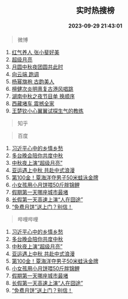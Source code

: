 <div align="center"><h2>实时热搜榜</h2><h4>2023-09-29 21:43:01</h4></div>

> 微博  

1. [红气养人 张小斐好美](https://s.weibo.com/weibo?q=%E7%BA%A2%E6%B0%94%E5%85%BB%E4%BA%BA%20%E5%BC%A0%E5%B0%8F%E6%96%90%E5%A5%BD%E7%BE%8E&t=31&band_rank=1&Refer=top)<br />
2. [超级月亮](https://s.weibo.com/weibo?q=%E8%B6%85%E7%BA%A7%E6%9C%88%E4%BA%AE&t=31&band_rank=2&Refer=top)<br />
3. [月圆中秋夜团圆共此时](https://s.weibo.com/weibo?q=%23%E6%9C%88%E5%9C%86%E4%B8%AD%E7%A7%8B%E5%A4%9C%E5%9B%A2%E5%9C%86%E5%85%B1%E6%AD%A4%E6%97%B6%23&t=31&band_rank=3&Refer=top)<br />
4. [向云端 跑调](https://s.weibo.com/weibo?q=%E5%90%91%E4%BA%91%E7%AB%AF%20%E8%B7%91%E8%B0%83&t=31&band_rank=4&Refer=top)<br />
5. [杨幂旗袍 古韵美人](https://s.weibo.com/weibo?q=%E6%9D%A8%E5%B9%82%E6%97%97%E8%A2%8D%20%E5%8F%A4%E9%9F%B5%E7%BE%8E%E4%BA%BA&t=31&band_rank=5&Refer=top)<br />
6. [檀健次炎明熹复古港风唱跳](https://s.weibo.com/weibo?q=%23%E6%AA%80%E5%81%A5%E6%AC%A1%E7%82%8E%E6%98%8E%E7%86%B9%E5%A4%8D%E5%8F%A4%E6%B8%AF%E9%A3%8E%E5%94%B1%E8%B7%B3%23&t=31&band_rank=6&Refer=top)<br />
7. [湖南中秋之夜节目单 换顺序](https://s.weibo.com/weibo?q=%E6%B9%96%E5%8D%97%E4%B8%AD%E7%A7%8B%E4%B9%8B%E5%A4%9C%E8%8A%82%E7%9B%AE%E5%8D%95%20%E6%8D%A2%E9%A1%BA%E5%BA%8F&t=31&band_rank=7&Refer=top)<br />
8. [西藏堵车 震撼全家](https://s.weibo.com/weibo?q=%E8%A5%BF%E8%97%8F%E5%A0%B5%E8%BD%A6%20%E9%9C%87%E6%92%BC%E5%85%A8%E5%AE%B6&t=31&band_rank=8&Refer=top)<br />
9. [王楚钦小心翼翼试探生气的教练](https://s.weibo.com/weibo?q=%23%E7%8E%8B%E6%A5%9A%E9%92%A6%E5%B0%8F%E5%BF%83%E7%BF%BC%E7%BF%BC%E8%AF%95%E6%8E%A2%E7%94%9F%E6%B0%94%E7%9A%84%E6%95%99%E7%BB%83%23&t=31&band_rank=9&Refer=top)<br />

> 知乎  


> 百度  

1. [习近平心中的乡情乡愁](https://www.baidu.com/s?wd=%E4%B9%A0%E8%BF%91%E5%B9%B3%E5%BF%83%E4%B8%AD%E7%9A%84%E4%B9%A1%E6%83%85%E4%B9%A1%E6%84%81&sa=fyb_news&rsv_dl=fyb_news)<br />
2. [多台晚会陪你共度中秋](https://www.baidu.com/s?wd=%E5%A4%9A%E5%8F%B0%E6%99%9A%E4%BC%9A%E9%99%AA%E4%BD%A0%E5%85%B1%E5%BA%A6%E4%B8%AD%E7%A7%8B&sa=fyb_news&rsv_dl=fyb_news)<br />
3. [中秋夜上演“超级月亮”](https://www.baidu.com/s?wd=%E4%B8%AD%E7%A7%8B%E5%A4%9C%E4%B8%8A%E6%BC%94%E2%80%9C%E8%B6%85%E7%BA%A7%E6%9C%88%E4%BA%AE%E2%80%9D&sa=fyb_news&rsv_dl=fyb_news)<br />
4. [亚运遇上中秋 共赴中式浪漫](https://www.baidu.com/s?wd=%E4%BA%9A%E8%BF%90%E9%81%87%E4%B8%8A%E4%B8%AD%E7%A7%8B+%E5%85%B1%E8%B5%B4%E4%B8%AD%E5%BC%8F%E6%B5%AA%E6%BC%AB&sa=fyb_news&rsv_dl=fyb_news)<br />
5. [第100金！覃海洋夺男子50米蛙泳金牌](https://www.baidu.com/s?wd=%E7%AC%AC100%E9%87%91%EF%BC%81%E8%A6%83%E6%B5%B7%E6%B4%8B%E5%A4%BA%E7%94%B7%E5%AD%9050%E7%B1%B3%E8%9B%99%E6%B3%B3%E9%87%91%E7%89%8C&sa=fyb_news&rsv_dl=fyb_news)<br />
6. [小女孩用小月饼喂50斤胖锦鲤](https://www.baidu.com/s?wd=%E5%B0%8F%E5%A5%B3%E5%AD%A9%E7%94%A8%E5%B0%8F%E6%9C%88%E9%A5%BC%E5%96%8250%E6%96%A4%E8%83%96%E9%94%A6%E9%B2%A4&sa=fyb_news&rsv_dl=fyb_news)<br />
7. [假期第一天哪座城市最堵](https://www.baidu.com/s?wd=%E5%81%87%E6%9C%9F%E7%AC%AC%E4%B8%80%E5%A4%A9%E5%93%AA%E5%BA%A7%E5%9F%8E%E5%B8%82%E6%9C%80%E5%A0%B5&sa=fyb_news&rsv_dl=fyb_news)<br />
8. [长假第一天高速上演“人在囧途”](https://www.baidu.com/s?wd=%E9%95%BF%E5%81%87%E7%AC%AC%E4%B8%80%E5%A4%A9%E9%AB%98%E9%80%9F%E4%B8%8A%E6%BC%94%E2%80%9C%E4%BA%BA%E5%9C%A8%E5%9B%A7%E9%80%94%E2%80%9D&sa=fyb_news&rsv_dl=fyb_news)<br />
9. [“免费月饼”送上门？别信！](https://www.baidu.com/s?wd=%E2%80%9C%E5%85%8D%E8%B4%B9%E6%9C%88%E9%A5%BC%E2%80%9D%E9%80%81%E4%B8%8A%E9%97%A8%EF%BC%9F%E5%88%AB%E4%BF%A1%EF%BC%81&sa=fyb_news&rsv_dl=fyb_news)<br />

> 哔哩哔哩  

1. [习近平心中的乡情乡愁](https://www.baidu.com/s?wd=%E4%B9%A0%E8%BF%91%E5%B9%B3%E5%BF%83%E4%B8%AD%E7%9A%84%E4%B9%A1%E6%83%85%E4%B9%A1%E6%84%81&sa=fyb_news&rsv_dl=fyb_news)<br />
2. [多台晚会陪你共度中秋](https://www.baidu.com/s?wd=%E5%A4%9A%E5%8F%B0%E6%99%9A%E4%BC%9A%E9%99%AA%E4%BD%A0%E5%85%B1%E5%BA%A6%E4%B8%AD%E7%A7%8B&sa=fyb_news&rsv_dl=fyb_news)<br />
3. [中秋夜上演“超级月亮”](https://www.baidu.com/s?wd=%E4%B8%AD%E7%A7%8B%E5%A4%9C%E4%B8%8A%E6%BC%94%E2%80%9C%E8%B6%85%E7%BA%A7%E6%9C%88%E4%BA%AE%E2%80%9D&sa=fyb_news&rsv_dl=fyb_news)<br />
4. [亚运遇上中秋 共赴中式浪漫](https://www.baidu.com/s?wd=%E4%BA%9A%E8%BF%90%E9%81%87%E4%B8%8A%E4%B8%AD%E7%A7%8B+%E5%85%B1%E8%B5%B4%E4%B8%AD%E5%BC%8F%E6%B5%AA%E6%BC%AB&sa=fyb_news&rsv_dl=fyb_news)<br />
5. [第100金！覃海洋夺男子50米蛙泳金牌](https://www.baidu.com/s?wd=%E7%AC%AC100%E9%87%91%EF%BC%81%E8%A6%83%E6%B5%B7%E6%B4%8B%E5%A4%BA%E7%94%B7%E5%AD%9050%E7%B1%B3%E8%9B%99%E6%B3%B3%E9%87%91%E7%89%8C&sa=fyb_news&rsv_dl=fyb_news)<br />
6. [小女孩用小月饼喂50斤胖锦鲤](https://www.baidu.com/s?wd=%E5%B0%8F%E5%A5%B3%E5%AD%A9%E7%94%A8%E5%B0%8F%E6%9C%88%E9%A5%BC%E5%96%8250%E6%96%A4%E8%83%96%E9%94%A6%E9%B2%A4&sa=fyb_news&rsv_dl=fyb_news)<br />
7. [假期第一天哪座城市最堵](https://www.baidu.com/s?wd=%E5%81%87%E6%9C%9F%E7%AC%AC%E4%B8%80%E5%A4%A9%E5%93%AA%E5%BA%A7%E5%9F%8E%E5%B8%82%E6%9C%80%E5%A0%B5&sa=fyb_news&rsv_dl=fyb_news)<br />
8. [长假第一天高速上演“人在囧途”](https://www.baidu.com/s?wd=%E9%95%BF%E5%81%87%E7%AC%AC%E4%B8%80%E5%A4%A9%E9%AB%98%E9%80%9F%E4%B8%8A%E6%BC%94%E2%80%9C%E4%BA%BA%E5%9C%A8%E5%9B%A7%E9%80%94%E2%80%9D&sa=fyb_news&rsv_dl=fyb_news)<br />
9. [“免费月饼”送上门？别信！](https://www.baidu.com/s?wd=%E2%80%9C%E5%85%8D%E8%B4%B9%E6%9C%88%E9%A5%BC%E2%80%9D%E9%80%81%E4%B8%8A%E9%97%A8%EF%BC%9F%E5%88%AB%E4%BF%A1%EF%BC%81&sa=fyb_news&rsv_dl=fyb_news)<br />
